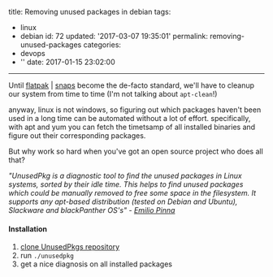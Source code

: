 title: Removing unused packages in debian
tags:
  - linux
  - debian
id: 72
updated: '2017-03-07 19:35:01'
permalink: removing-unused-packages
categories:
  - devops
  - ''
date: 2017-01-15 23:02:00
---
Until [flatpak](http://flatpak.org/) | [snaps](http://snapcraft.io/) become the de-facto standard, we'll have to cleanup our system from time to time (I'm not talking about `apt-clean`!)

anyway, linux is not windows, so figuring out which packages haven't been used in a long time can be automated without a lot of effort. specifically, with apt and yum you can fetch the timetsamp of all installed binaries and figure out their corresponding packages.

But why work so hard when you've got an open source project who does all that?

<!-- more -->

*"UnusedPkg is a diagnostic tool to find the unused packages in Linux systems, sorted by their idle time. This helps to find unused packages which could be manually removed to free some space in the filesystem. It supports any apt-based distribution (tested on Debian and Ubuntu), Slackware and blackPanther OS's" - [Emilio Pinna](http://disse.cting.org/)*

#### Installation

1. [clone UnusedPkgs repository](https://github.com/epinna/Unusedpkg)
2. run `./unusedpkg`
3. get a nice diagnosis on all installed packages
